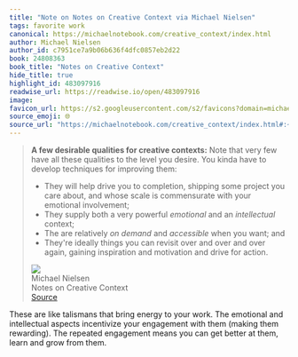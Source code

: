 ```yaml
---
title: "Note on Notes on Creative Context via Michael Nielsen"
tags: favorite work
canonical: https://michaelnotebook.com/creative_context/index.html
author: Michael Nielsen
author_id: c7951ce7a9b06b636f4dfc0857eb2d22
book: 24808363
book_title: "Notes on Creative Context"
hide_title: true
highlight_id: 483097916
readwise_url: https://readwise.io/open/483097916
image: 
favicon_url: https://s2.googleusercontent.com/s2/favicons?domain=michaelnotebook.com
source_emoji: 🌐
source_url: "https://michaelnotebook.com/creative_context/index.html#:~:text=**A%20few%20desirable,drive%20for%20action."
---
```


> **A few desirable qualities for creative contexts:** Note that very few have all these qualities to the level you desire. You kinda have to develop techniques for improving them:
> 
> - They will help drive you to completion, shipping some project you care about, and whose scale is commensurate with your emotional involvement;
> - They supply both a very powerful *emotional* and an *intellectual* context;
> - The are relatively *on demand* and *accessible* when you want; and
> - They're ideally things you can revisit over and over and over again, gaining inspiration and motivation and drive for action.
> <div class="quoteback-footer"><div class="quoteback-avatar"><img class="mini-favicon" src="https://s2.googleusercontent.com/s2/favicons?domain=michaelnotebook.com"></div><div class="quoteback-metadata"><div class="metadata-inner"><span style="display:none">FROM:</span><div aria-label="Michael Nielsen" class="quoteback-author"> Michael Nielsen</div><div aria-label="Notes on Creative Context" class="quoteback-title"> Notes on Creative Context</div></div></div><div class="quoteback-backlink"><a target="_blank" aria-label="go to the full text of this quotation" rel="noopener" href="https://michaelnotebook.com/creative_context/index.html#:~:text=**A%20few%20desirable,drive%20for%20action." class="quoteback-arrow"> Source</a></div></div>

These are like talismans that bring energy to your work. The emotional and intellectual aspects incentivize your engagement with them (making them rewarding). The repeated engagement means you can get better at them, learn and grow from them.